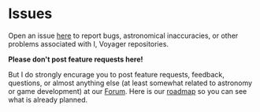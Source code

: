 # Issues
Open an issue [here](https://github.com/ivoyager/ivoyager-bugs/issues) to report bugs, astronomical inaccuracies, or other problems associated with I, Voyager repositories.

**Please don't post feature requests here!**

But I do strongly encurage you to post feature requests, feedback, questions, or almost anything else (at least somewhat related to astronomy or game development) at our [Forum](https://ivoyager.dev/forum). Here is our [roadmap](https://ivoyager.dev/forum/index.php?p=/discussion/41/roadmap) so you can see what is already planned.
